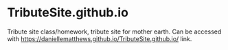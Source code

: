 # TributeSite.github.io
Tribute site class/homework, tribute site for mother earth.
Can be accessed with https://daniellematthews.github.io/TributeSite.github.io/ link.
